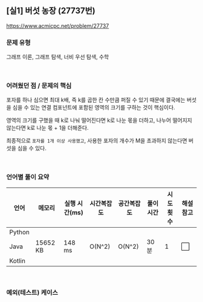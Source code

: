 ## [실1] 버섯 농장 (27737번)

https://www.acmicpc.net/problem/27737

### 문제 유형

그래프 이론, 그래프 탐색, 너비 우선 탐색, 수학

<br>

### 어려웠던 점 / 문제의 핵심

포자를 하나 심으면 최대 k배, 즉 k를 곱한 칸 수만큼 퍼질 수 있기 때문에 결국에는 버섯을 심을 수 있는 연결 컴포넌트에 포함된 영역의 크기를 구하는 것이 핵심이다.

영역의 크기를 구했을 때 k로 나눠 떨어진다면 k로 나눈 몫을 더하고, 나누어 떨어지지 않는다면 k로 나눈 몫 + 1을 더해준다.

최종적으로 `포자를 1개 이상 사용했고`, 사용한 포자의 개수가 M을 초과하지 않는다면 버섯을 심을 수 있다.

<br>

### 언어별 풀이 요약

| 언어   | 메모리   | 실행 시간(ms) | 시간복잡도 | 공간복잡도 | 풀이 시간 | 시도 횟수 | 해설 참고            |
| ------ | -------- | ------------- | ---------- | ---------- | --------- | --------- | -------------------- |
| Python |          |               |            |            |           |           |                      |
| Java   | 15652 KB | 148 ms        | O(N^2)     | O(N^2)     | 30분      | 1         | :white_large_square: |
| Kotlin |          |               |            |            |           |           |                      |

<br>

### 예외(테스트) 케이스

```
```

